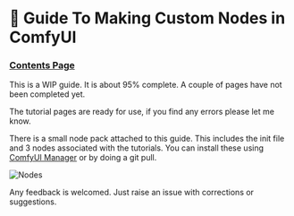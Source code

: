 # 🧩 Guide To Making Custom Nodes in ComfyUI 

### [Contents Page](https://github.com/Suzie1/ComfyUI_Guide_To_Making_Custom_Nodes/wiki)

This is a WIP guide. It is about 95% complete. A couple of pages have not been completed yet.

The tutorial pages are ready for use, if you find any errors please let me know.

There is a small node pack attached to this guide. This includes the init file and 3 nodes associated with the tutorials. You can install these using [ComfyUI Manager](https://github.com/ltdrdata/ComfyUI-Manager) or by doing a git pull.

![Nodes](https://github.com/Suzie1/ComfyUI_Guide_To_Making_Custom_Nodes/assets/42118269/63843051-b156-400c-a571-d959e25e61bc)

Any feedback is welcomed. Just raise an issue with corrections or suggestions.



